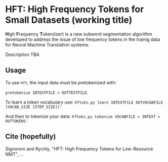 # HFT: High Frequency Tokens for Small Datasets (working title)

**H**igh **F**requency **T**oken(izer) is a new subword segmentation algorithm developed to address the issue of low frequency tokens in the trainig data for Neural Machine Translation systems.

Description TBA

## Usage

To use `hft`, the input data must be pretokenized with: 

`pretokenize INTEXTFILE > OUTTEXTFILE`. 


To learn a token vocabulary use:
`hftoks.py learn INTEXTFILE OUTVOCABFILE [VOCAB_SIZE [STEP_SIZE]]'`

And then to tokenize your data:
`hftoks.py tokenize VOCABFILE < INTEXT > OUTTOKENS'`


## Cite (hopefully)

Signoroni and Rychly, "HFT: High Frequency Tokens for Low-Resource NMT", ...